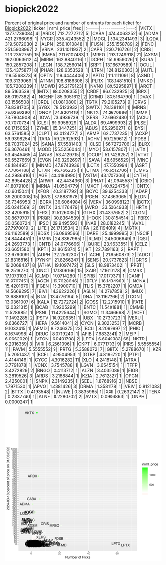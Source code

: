 # biopick2022
Percent of original price and number of entrants for each ticket for [Biopick2022](https://twitter.com/hashtag/Biopick2022)
|ticker |   nrml_price| freq|
|:------|------------:|----:|
|VKTX   | 1377.1739084|    4|
|ARDX   |  712.7272712|    5|
|CABA   |  474.4063252|    6|
|ADMA   |  421.2766098|    1|
|VYGR   |  335.4243552|    2|
|MDGL   |  334.2341493|    3|
|LQDA   |  319.5072030|    2|
|ALPN   |  256.1010848|    1|
|FUSN   |  255.1558789|    2|
|FENC   |  251.5908967|    2|
|VRNA   |  231.1011937|    2|
|CAPR   |  230.7167261|    2|
|CRIS   |  213.2352759|   15|
|BMEA   |  211.6107483|    1|
|MREO   |  193.1249918|   21|
|AXSM   |  192.0063612|    4|
|MIRM   |  162.8840116|    1|
|DCPH   |  151.9959026|    1|
|KURA   |  150.2857208|    1|
|LEGN   |  138.7256014|    1|
|SRPT   |  137.6679589|    1|
|OCUL   |  135.4375877|    8|
|PHAR   |  128.6353528|    1|
|LTRN   |  124.8120303|    3|
|AUTL   |  119.5568373|    9|
|OPTN   |  119.4444406|    2|
|APTO   |  111.1111091|    8|
|ASND   |  109.3139069|    1|
|ATNM   |  108.8186308|    3|
|PLRX   |  108.1481510|    1|
|MNKD   |  105.7208239|    1|
|MDWD   |   95.2179123|    1|
|NVNO   |   89.5295897|    1|
|ARCT   |   89.5163539|    1|
|IMTX   |   88.0208355|    2|
|CRDF   |   86.0232925|    3|
|IBRX   |   86.0197382|    4|
|NGENF  |   85.3051612|    2|
|CRMD   |   83.5164790|    1|
|DVAX   |   83.1556508|    1|
|CRDL   |   81.0810800|    2|
|TGTX   |   79.2105273|    9|
|CRVS   |   78.8381705|    3|
|SYBX   |   78.5123932|    2|
|SWTX   |   78.1381101|    1|
|MRNS   |   75.9259290|    1|
|ONCY   |   74.8201419|    1|
|NKTX   |   74.2670966|    1|
|IMMP   |   73.7804908|    4|
|IOVA   |   73.4939739|    1|
|XERS   |   72.6962480|   12|
|ACIU   |   70.7070734|    1|
|GLSI   |   69.9958929|    1|
|ALDX   |   69.4999993|    2|
|PLSE   |   66.1715052|    1|
|ZYME   |   65.3447251|    2|
|ABUS   |   65.2956271|    8|
|BYSI   |   63.5761585|    2|
|CLPT   |   63.0124777|    3|
|ARMP   |   62.7737235|    1|
|ACXP   |   59.9398254|    1|
|TARA   |   59.2592593|    1|
|ACHV   |   59.1259612|    1|
|PDSB   |   58.7037024|   25|
|SANA   |   57.5581403|    1|
|CLSD   |   56.7272706|    2|
|BLRX   |   56.3676461|    1|
|MODD   |   55.5256044|    1|
|MYO    |   53.6157807|    1|
|LVTX   |   53.4545465|    4|
|ANVS   |   53.4129715|    3|
|OCUP   |   51.7426257|    3|
|VTVT   |   50.5527669|    3|
|EVGN   |   49.3292697|    1|
|SAVA   |   48.6956529|    7|
|VINC   |   48.1844951|    1|
|MNMD   |   47.8743936|    1|
|LCTX   |   47.7550994|    1|
|ASRT   |   47.7064188|    2|
|CTXR   |   46.7662351|    1|
|CTMX   |   46.6512706|    1|
|CMPS   |   44.2986416|    1|
|AGE    |   43.4184990|    1|
|VSTM   |   43.1707306|    4|
|CYTH   |   42.8954428|    2|
|ARWR   |   42.4434360|    3|
|PHAT   |   42.0945587|    1|
|GBIO   |   41.8079106|    1|
|MRNA   |   41.0504779|    1|
|MXCT   |   40.9224754|    1|
|CNTX   |   40.6015041|    1|
|XFOR   |   40.3187792|    3|
|BCYC   |   39.6254333|    1|
|ADAP   |   39.2000008|   15|
|BVS    |   37.8881978|    1|
|PGEN   |   37.4663065|    1|
|ELDN   |   36.7346953|    3|
|BCRX   |   36.6064984|    6|
|VERV   |   36.0998123|    1|
|BCTX   |   35.0241569|    3|
|ONTX   |   34.1176479|    1|
|AVRO   |   33.5064933|    1|
|HRTX   |   32.4205915|    1|
|IFRX   |   31.5126035|    1|
|GTHX   |   31.4397652|    2|
|CLGN   |   30.8679707|    1|
|PRQR   |   30.8364539|    3|
|HOOK   |   30.8154514|    2|
|FBRX   |   30.0560724|    1|
|IPSC   |   29.9495593|    1|
|INAB   |   28.0182245|    1|
|AVXL   |   27.7970019|    2|
|LIFE   |   26.1713534|    2|
|IPA    |   26.1194019|    4|
|MGTX   |   26.1162589|    2|
|BDSX   |   26.0869566|    1|
|DARE   |   25.4999995|    2|
|NSCIF  |   24.8444451|    1|
|AMRN   |   24.8367965|    1|
|RLMD   |   24.5006649|    3|
|QSI    |   24.2693773|    1|
|CNTB   |   24.0776696|    1|
|QURE   |   23.9633551|    1|
|CELZ   |   23.6651580|    1|
|KPTI   |   22.8615874|    5|
|IKT    |   22.7891163|    2|
|RAPT   |   22.6790091|    1|
|AUPH   |   22.2562307|   17|
|ACHL   |   21.9560873|    2|
|ADCT   |   21.8316816|    1|
|PYNKF  |   21.8266247|    1|
|SENS   |   20.9737823|    1|
|GRTS   |   19.2068437|    8|
|ATHA   |   19.1097472|    2|
|SLS    |   18.9873402|    1|
|PPBT   |   18.2519270|    1|
|ONCT   |   17.1806166|   15|
|XAIR   |   17.1610178|    8|
|CMRX   |   17.1073103|    4|
|GLMD   |   17.0714280|    1|
|SPRB   |   17.0179371|    1|
|CANF   |   16.9767451|    2|
|AGEN   |   16.7628646|    2|
|BFLY   |   16.1434983|    1|
|NCNA   |   15.4201679|    1|
|FGEN   |   15.3900710|    1|
|TLIS   |   15.3782207|    1|
|GMDA   |   14.5669295|    7|
|BIVI   |   14.3622226|    1|
|ASLN   |   14.2767858|    2|
|IMUX   |   13.6886101|    5|
|BTAI   |   13.4776194|    5|
|DNA    |   13.1167266|    2|
|TCON   |   13.0361007|    6|
|KALA   |   12.7272724|    2|
|GOSS   |   12.2015910|    1|
|FATE   |   12.0321315|    1|
|BCAB   |   11.9205299|    1|
|BNTC   |   11.5401881|    1|
|CMMB   |   11.5289851|    1|
|PSNL   |   11.4225644|    1|
|SGMO   |   11.3466668|    7|
|ACET   |   11.1492285|    2|
|PSTV   |   10.9206351|    1|
|UBX    |   10.2739723|    1|
|VERU   |    9.6366727|    1|
|HEPA   |    9.5614041|    2|
|CYCN   |    9.3023253|    7|
|MCRB   |    9.1032415|    1|
|AFMD   |    8.2246375|   23|
|BCLI   |    8.2099997|    2|
|PHIO   |    8.1674998|    4|
|DRUG   |    8.0719240|    1|
|AFIB   |    7.6832841|    3|
|MEIP   |    6.9662920|    1|
|VTGN   |    6.9401708|    2|
|LPTX   |    6.6049383|   65|
|NKTR   |    6.2916359|    3|
|VIRI   |    6.2561096|    1|
|CKPT   |    6.0771703|    9|
|PIRS   |    5.5555554|   11|
|PAVM   |    5.5555552|    9|
|PRTG   |    5.3588072|    7|
|GRTX   |    5.2788670|    1|
|KZR    |    5.2051437|    1|
|BCEL   |    4.9504953|    1|
|GTBP   |    4.8196720|    1|
|PTPI   |    4.4144146|    1|
|CYCC   |    4.3016282|   11|
|XLO    |    4.2418748|    1|
|ATRA   |    3.7791878|    1|
|VCNX   |    3.7545788|    1|
|LGVN   |    3.6545154|    1|
|TFFP   |    3.4272829|    2|
|BNGO   |    3.4113712|    1|
|ALZN   |    3.4035089|    1|
|EIGR   |    3.2819526|    3|
|ARDS   |    3.2188844|    1|
|KZIA   |    2.7612827|    1|
|OPGN   |    2.4250001|    1|
|SNPX   |    2.3149235|    1|
|SEEL   |    1.8768916|    3|
|NBSE   |    1.7971530|    1|
|APVO   |    1.4381426|    3|
|DRMA   |    1.3581178|    1|
|VBIV   |    0.8121083|    2|
|BTTX   |    0.4193548|    1|
|NUWE   |    0.3835965|    1|
|XXII   |    0.2632147|    3|
|TENX   |    0.2337740|    1|
|ATNF   |    0.2280702|    2|
|AVTX   |    0.0906863|    1|
|ONPH   |    0.0000247|    1|
![retvspicks](biopicks.png?raw=true)
